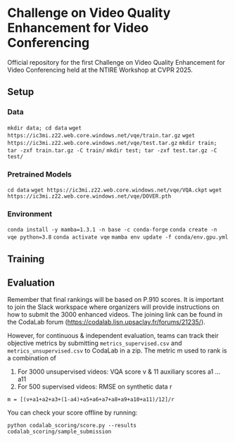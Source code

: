 # Challenge on Video Quality Enhancement for Video Conferencing
Official repository for the first Challenge on Video Quality Enhancement for Video Conferencing held at the NTIRE Workshop at CVPR 2025.


## Setup
### Data
`mkdir data; cd data`
`wget https://ic3mi.z22.web.core.windows.net/vqe/train.tar.gz`
`wget https://ic3mi.z22.web.core.windows.net/vqe/test.tar.gz`
`mkdir train; tar -zxf train.tar.gz -C train/`
`mkdir test; tar -zxf test.tar.gz -C test/`

### Pretrained Models
`cd data`
`wget https://ic3mi.z22.web.core.windows.net/vqe/VQA.ckpt`
`wget https://ic3mi.z22.web.core.windows.net/vqe/DOVER.pth`

### Environment
`conda install -y mamba=1.3.1 -n base -c conda-forge`
`conda create -n vqe python=3.8`
`conda activate vqe`
`mamba env update -f conda/env.gpu.yml`


## Training


## Evaluation
Remember that final rankings will be based on P.910 scores. It is important to join the Slack workspace where organizers will provide instructions on how to submit the 3000 enhanced videos. The joining link can be found in the CodaLab forum (https://codalab.lisn.upsaclay.fr/forums/21235/).

However, for continuous & independent evaluation, teams can track their objective metrics by submitting `metrics_supervised.csv` and `metrics_unsupervised.csv` to CodaLab in a zip.
The metric m used to rank is a combination of
1. For 3000 unsupervised videos: VQA score v & 11 auxiliary scores a1 ... a11
3. For 500 supervised videos: RMSE on synthetic data r

`m = [(v+a1+a2+a3+(1-a4)+a5+a6+a7+a8+a9+a10+a11)/12]/r`

You can check your score offline by running:
```
python codalab_scoring/score.py --results codalab_scoring/sample_submission
```
